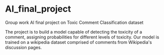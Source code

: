 # AI_final_project
Group work AI final project on Toxic Comment Classification dataset  

The project is to build a model capable of detecting the toxicity of a comment, assigning probabilities for different levels of toxicity. Our model is trained on a wikipedia dataset comprised of comments from Wikipedia's discussion pages.
